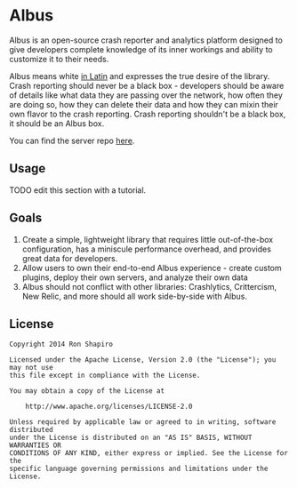 # Albus
Albus is an open-source crash reporter and analytics platform designed to give developers complete knowledge of its inner workings and ability to customize it to their needs.

Albus means white [in Latin](http://en.wiktionary.org/wiki/albus) and expresses the true desire of the library. Crash reporting should never be a black box - developers should be aware of details like what data they are passing over the network, how often they are doing so, how they can delete their data and how they can mixin their own flavor to the crash reporting. Crash reporting shouldn't be a black box, it should be an Albus box.

You can find the server repo [here](https://github.com/ronshapiro/albus).

## Usage

TODO edit this section with a tutorial.

## Goals
1. Create a simple, lightweight library that requires little out-of-the-box configuration, has a miniscule performance overhead, and provides great data for developers.
2. Allow users to own their end-to-end Albus experience - create custom plugins, deploy their own servers, and analyze their own data
3. Albus should not conflict with other libraries: Crashlytics, Crittercism, New Relic, and more should all work side-by-side with Albus.

## License
```
Copyright 2014 Ron Shapiro

Licensed under the Apache License, Version 2.0 (the "License"); you may not use
this file except in compliance with the License.

You may obtain a copy of the License at

    http://www.apache.org/licenses/LICENSE-2.0

Unless required by applicable law or agreed to in writing, software distributed
under the License is distributed on an "AS IS" BASIS, WITHOUT WARRANTIES OR
CONDITIONS OF ANY KIND, either express or implied. See the License for the
specific language governing permissions and limitations under the License.
```